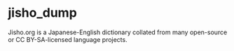 # jisho_dump

Jisho.org is a Japanese-English dictionary collated from many open-source or CC BY-SA-licensed language projects.
